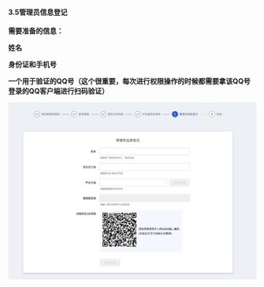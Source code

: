 #### 3.5管理员信息登记

**需要准备的信息：**

**姓名**

**身份证和手机号**

**一个用于验证的QQ号（这个很重要，每次进行权限操作的时候都需要拿该QQ号登录的QQ客户端进行扫码验证）**

[![图片](./image/6feb8257-d0e5-4d27-a43d-ca0de967ecf9.039.jpeg "图片")](./image/6feb8257-d0e5-4d27-a43d-ca0de967ecf9.039.jpeg)